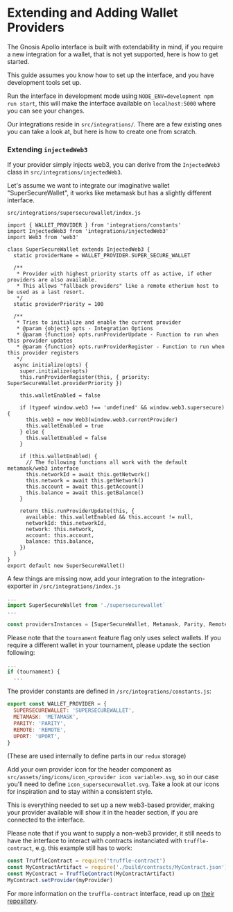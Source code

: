 # Extending and Adding Wallet Providers

The Gnosis Apollo interface is built with extendability in mind, if you require a new integration for a wallet, that is not yet supported, here is how to get started.

This guide assumes you know how to set up the interface, and you have development tools set up.

Run the interface in development mode using `NODE_ENV=development npm run start`, this will make the interface available on `localhost:5000` where you can see your changes.

Our integrations reside in `src/integrations/`. There are a few existing ones you can take a look at, but here is how to create one from scratch.

### Extending `injectedWeb3`
If your provider simply injects web3, you can derive from the `InjectedWeb3` class in `src/integrations/injectedWeb3`.

Let's assume we want to integrate our imaginative wallet "SuperSecureWallet", it works like metamask but has a slightly different interface.

`src/integrations/supersecurewallet/index.js`
```
import { WALLET_PROVIDER } from 'integrations/constants'
import InjectedWeb3 from 'integrations/injectedWeb3'
import Web3 from 'web3'

class SuperSecureWallet extends InjectedWeb3 {
  static providerName = WALLET_PROVIDER.SUPER_SECURE_WALLET

  /**
   * Provider with highest priority starts off as active, if other providers are also available.
   * This allows "fallback providers" like a remote etherium host to be used as a last resort.
   */
  static providerPriority = 100

  /**
   * Tries to initialize and enable the current provider
   * @param {object} opts - Integration Options
   * @param {function} opts.runProviderUpdate - Function to run when this provider updates
   * @param {function} opts.runProviderRegister - Function to run when this provider registers
   */
  async initialize(opts) {
    super.initialize(opts)
    this.runProviderRegister(this, { priority: SuperSecureWallet.providerPriority })

    this.walletEnabled = false

    if (typeof window.web3 !== 'undefined' && window.web3.supersecure) {
      this.web3 = new Web3(window.web3.currentProvider)
      this.walletEnabled = true
    } else {
      this.walletEnabled = false
    }

    if (this.walletEnabled) {
      // The following functions all work with the default metamask/web3 interface
      this.networkId = await this.getNetwork()
      this.network = await this.getNetwork()
      this.account = await this.getAccount()
      this.balance = await this.getBalance()
    }

    return this.runProviderUpdate(this, {
      available: this.walletEnabled && this.account != null,
      networkId: this.networkId,
      network: this.network,
      account: this.account,
      balance: this.balance,
    })
  }
}
export default new SuperSecureWallet()
```

A few things are missing now, add your integration to the integration-exporter in `/src/integrations/index.js`
```js
...
import SuperSecureWallet from './supersecurewallet`
...

const providersInstances = [SuperSecureWallet, Metamask, Parity, Remote]
```

Please note that the `tournament` feature flag only uses select wallets. If you require a different wallet in your tournament, please update the section following:
```js
...
if (tournament) {
  ...
```

The provider constants are defined in `/src/integrations/constants.js`:
```js
export const WALLET_PROVIDER = {
  SUPERSECUREWALLET: 'SUPERSECUREWALLET',
  METAMASK: 'METAMASK',
  PARITY: 'PARITY',
  REMOTE: 'REMOTE',
  UPORT: 'UPORT',
}
```
(These are used internally to define parts in our `redux` storage)

Add your own provider icon for the header component as `src/assets/img/icons/icon_<provider icon variable>.svg`, so in our case you'll need to define `icon_supersecurewallet.svg`. Take a look at our icons for inspiration and to stay within a consistent style.

This is everything needed to set up a new web3-based provider, making your provider available will show it in the header section, if you are connected to the interface.

Please note that if you want to supply a non-web3 provider, it still needs to have the interface to interact with contracts instanciated with `truffle-contract`, e.g. this example still has to work:
```js
const TruffleContract = require('truffle-contract')
const MyContractArtifact = require('./build/contracts/MyContract.json')
const MyContract = TruffleContract(MyContractArtifact)
MyContract.setProvider(myProvider)
```
For more information on the `truffle-contract` interface, read up on [their repository](https://github.com/trufflesuite/truffle-contract).